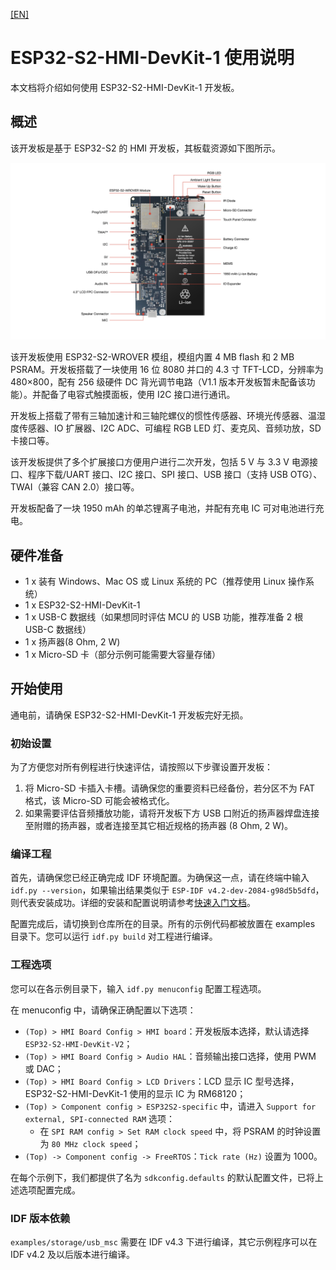 [[EN]](./README_en.md)
# ESP32-S2-HMI-DevKit-1 使用说明

本文档将介绍如何使用 ESP32-S2-HMI-DevKit-1 开发板。

## 概述

该开发板是基于 ESP32-S2 的 HMI 开发板，其板载资源如下图所示。

![ESP32-S2-HMI-DevKit-0 开发板功能框图](docs/_static/board_func.jpg)

该开发板使用 ESP32-S2-WROVER 模组，模组内置 4 MB flash 和 2 MB PSRAM。开发板搭载了一块使用 16 位 8080 并口的 4.3 寸 TFT-LCD，分辨率为 480×800，配有 256 级硬件 DC 背光调节电路（V1.1 版本开发板暂未配备该功能）。并配备了电容式触摸面板，使用 I2C 接口进行通讯。

开发板上搭载了带有三轴加速计和三轴陀螺仪的惯性传感器、环境光传感器、温湿度传感器、IO 扩展器、I2C ADC、可编程 RGB LED 灯、麦克风、音频功放，SD 卡接口等。

该开发板提供了多个扩展接口方便用户进行二次开发，包括 5 V 与 3.3 V 电源接口、程序下载/UART 接口、I2C 接口、SPI 接口、USB 接口（支持 USB OTG）、TWAI（兼容 CAN 2.0）接口等。

开发板配备了一块 1950 mAh 的单芯锂离子电池，并配有充电 IC 可对电池进行充电。

## 硬件准备

- 1 x 装有 Windows、Mac OS 或 Linux 系统的 PC（推荐使用 Linux 操作系统）
- 1 x ESP32-S2-HMI-DevKit-1
- 1 x USB-C 数据线（如果想同时评估 MCU 的 USB 功能，推荐准备 2 根 USB-C 数据线）
- 1 x 扬声器(8 Ohm, 2 W)
- 1 x Micro-SD 卡（部分示例可能需要大容量存储）

## 开始使用

通电前，请确保 ESP32-S2-HMI-DevKit-1 开发板完好无损。

### 初始设置

为了方便您对所有例程进行快速评估，请按照以下步骤设置开发板：

1. 将 Micro-SD 卡插入卡槽。请确保您的重要资料已经备份，若分区不为 FAT 格式，该 Micro-SD 可能会被格式化。
2. 如果需要评估音频播放功能，请将开发板下方 USB 口附近的扬声器焊盘连接至附赠的扬声器，或者连接至其它相近规格的扬声器 (8 Ohm, 2 W)。

### 编译工程

首先，请确保您已经正确完成 IDF 环境配置。为确保这一点，请在终端中输入 `idf.py --version`，如果输出结果类似于 `ESP-IDF v4.2-dev-2084-g98d5b5dfd`，则代表安装成功。详细的安装和配置说明请参考[快速入门文档](https://docs.espressif.com/projects/esp-idf/zh_CN/latest/esp32s2/get-started/index.html)。

配置完成后，请切换到仓库所在的目录。所有的示例代码都被放置在 examples 目录下。您可以运行 `idf.py build` 对工程进行编译。

### 工程选项

您可以在各示例目录下，输入 `idf.py menuconfig` 配置工程选项。

在 menuconfig 中，请确保正确配置以下选项：

- `(Top) > HMI Board Config > HMI board`：开发板版本选择，默认请选择 `ESP32-S2-HMI-DevKit-V2`；
- `(Top) > HMI Board Config > Audio HAL`：音频输出接口选择，使用 PWM 或 DAC；
- `(Top) > HMI Board Config > LCD Drivers`：LCD 显示 IC 型号选择，ESP32-S2-HMI-DevKit-1 使用的显示 IC 为 RM68120；
- `(Top) > Component config > ESP32S2-specific` 中，请进入 `Support for external, SPI-connected RAM` 选项：
  - 在 `SPI RAM config > Set RAM clock speed` 中，将 PSRAM 的时钟设置为 `80 MHz clock speed`；
- `(Top) -> Component config -> FreeRTOS`：`Tick rate (Hz)` 设置为 1000。

在每个示例下，我们都提供了名为 `sdkconfig.defaults` 的默认配置文件，已将上述选项配置完成。

### IDF 版本依赖

`examples/storage/usb_msc` 需要在 IDF v4.3 下进行编译，其它示例程序可以在 IDF v4.2 及以后版本进行编译。